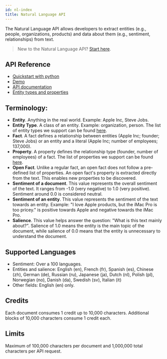 ```yaml
---
id: nl-index
title: Natural Language API
---
```


The Natural Language API allows developers to extract entities (e.g., people, organizations, products) and data about them (e.g., sentiment, relationships) from text. 

>New to the Natural Language API? [Start here](nl-quickstart).

## API Reference
* [Quickstart with python](nl-quickstart)
* [Demo](http://demo.nl.diffbot.com/)
* [API documentation](https://nl.diffbot.com/documentation/)
* [Entity types and properties](https://demo.nl.diffbot.com/schema/)

## Terminology:
* **Entity**. Anything in the real world. Example: Apple Inc, Steve Jobs. 
* **Entity Type**. A class of an entity. Example: organization, person. The list of entity types we support can be found [here](https://demo.nl.diffbot.com/schema/).
* **Fact**. A fact defines a relationship between entities (Apple Inc; founder; Steve Jobs) or an entity and a literal (Apple Inc; number of employees; 137,000). 
* **Property**. A property defines the relationship type (founder, number of employees) of a fact. The list of properties we support can be found [here](https://demo.nl.diffbot.com/schema/).
* **Open Fact**. Unlike a regular fact, an open fact does not follow a pre-defined list of properties. An open fact's property is extracted directly from the text. This enables new properties to be discovered.
* **Sentiment of a document**. This value represents the overall sentiment of the text. It ranges from -1.0 (very negative) to 1.0 (very positive). Sentiment around 0.0 is considered neutral.
* **Sentiment of an entity**. This value represents the sentiment of the text towards an entity. Example: "I love Apple products, but the iMac Pro is too pricey." is positive towards Apple and negative towards the iMac Pro.
* **Salience**. This value helps answer the question: "What is this text mainly about?". Salience of 1.0 means the entity is the main topic of the document, while salience of 0.0 means that the entity is unnecessary to understand the document. 

## Supported Languages
 * Sentiment: Over a 100 languages.
 * Entities and salience: English (en), French (fr), Spanish (es), Chinese (zh), German (de), Russian (ru), Japanese (ja), Dutch (nl), Polish (pl), Norwegian (no), Danish (da), Swedish (sv), Italian (it)
 * Other fields: English (en) only.

## Credits

Each document consumes 1 credit up to 10,000 characters. Additional blocks of 10,000 characters consume 1 credit each. 

## Limits

Maximum of 100,000 characters per document and 1,000,000 total characters per API request.
